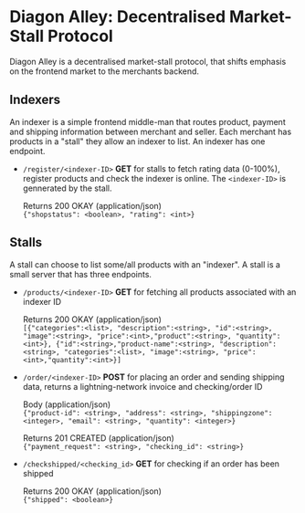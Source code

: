 # Diagon Alley: Decentralised Market-Stall Protocol
Diagon Alley is a decentralised market-stall protocol, that shifts emphasis on the frontend market to the merchants backend.

## Indexers
An indexer is a simple frontend middle-man that routes product, payment and shipping information between merchant and seller. Each merchant has products in a "stall" they allow an indexer to list. An indexer has one endpoint.  

* `/register/<indexer-ID>` **GET** for stalls to fetch rating data (0-100%), register products and check the indexer is online. The `<indexer-ID>` is gennerated by the stall.

  Returns 200 OKAY (application/json)<br/>
  ```{"shopstatus": <boolean>, "rating": <int>}```

## Stalls
A stall can choose to list some/all products with an "indexer". A stall is a small server that has three endpoints.

* `/products/<indexer-ID>` **GET** for fetching all products associated with an indexer ID
  
  Returns 200 OKAY (application/json)<br/>
  ```[{"categories":<list>, "description":<string>, "id":<string>, "image":<string>, "price":<int>,"product":<string>, "quantity":<int>}, {"id":<string>,"product-name":<string>, "description":<string>, "categories":<list>, "image":<string>, "price":<int>,"quantity":<int>}]```


* `/order/<indexer-ID>` **POST** for placing an order and sending shipping data, returns a lightning-network invoice and checking/order ID

  Body (application/json)<br/>
  ```{"product-id": <string>, "address": <string>, "shippingzone": <integer>, "email": <string>, "quantity": <integer>}```
  
  Returns 201 CREATED (application/json)<br/>
  ```{"payment_request": <string>, "checking_id": <string>}```
  
* `/checkshipped/<checking_id>` **GET** for checking if an order has been shipped

  Returns 200 OKAY (application/json)<br/>
  ```{"shipped": <boolean>}```



